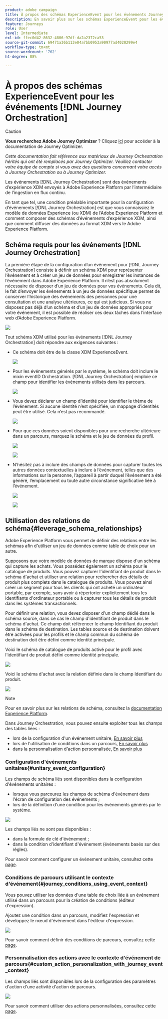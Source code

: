```yaml
---
product: adobe campaign
title: À propos des schémas ExperienceEvent pour les événements Journey Orchestration
description: En savoir plus sur les schémas ExperienceEvent pour les événements Journey Orchestration
feature: Journeys
role: User
level: Intermediate
exl-id: ffec0d42-8632-4806-97df-da2a2372ca53
source-git-commit: 69471a36b113e04a7bb0953a90977ad4020299e4
workflow-type: tm+mt
source-wordcount: '762'
ht-degree: 88%

---
```


# À propos des schémas ExperienceEvent pour les événements [!DNL Journey Orchestration]


>[!CAUTION]
>
>**Vous recherchez Adobe Journey Optimizer** ? Cliquez [ici](https://experienceleague.adobe.com/fr/docs/journey-optimizer/using/ajo-home) pour accéder à la documentation de Journey Optimizer.
>
>
>_Cette documentation fait référence aux matériaux de Journey Orchestration hérités qui ont été remplacés par Journey Optimizer. Veuillez contacter votre équipe de compte si vous avez des questions concernant votre accès à Journey Orchestration ou à Journey Optimizer._



Les événements [!DNL Journey Orchestration] sont des événements d’expérience XDM envoyés à Adobe Experience Platform par l’intermédiaire de l’ingestion en flux continu.

En tant que tel, une condition préalable importante pour la configuration d’événements [!DNL Journey Orchestration] est que vous connaissiez le modèle de données Experience (ou XDM) de l’Adobe Experience Platform et comment composer des schémas d’événements d’expérience XDM, ainsi que comment diffuser des données au format XDM vers le Adobe Experience Platform.

## Schéma requis pour les événements [!DNL Journey Orchestration]

La première étape de la configuration d’un événement pour [!DNL Journey Orchestration] consiste à définir un schéma XDM pour représenter l’événement et à créer un jeu de données pour enregistrer les instances de l’événement dans Adobe Experience Platform. Il n’est pas absolument nécessaire de disposer d’un jeu de données pour vos événements. Cela dit, le fait d’envoyer les événements à un jeu de données spécifique permet de conserver l’historique des événements des personnes pour une consultation et une analyse ultérieures, ce qui est judicieux. Si vous ne disposez pas déjà d’un schéma et d’un jeu de données appropriés pour votre événement, il est possible de réaliser ces deux tâches dans l’interface web d’Adobe Experience Platform.

![](../assets/schema1.png)

Tout schéma XDM utilisé pour les événements [!DNL Journey Orchestration] doit répondre aux exigences suivantes :

* Ce schéma doit être de la classe XDM ExperienceEvent.

  ![](../assets/schema2.png)

* Pour les événements générés par le système, le schéma doit inclure le mixin eventID Orchestration. [!DNL Journey Orchestration] emploie ce champ pour identifier les événements utilisés dans les parcours.

  ![](../assets/schema3.png)

* Vous devez déclarer un champ d’identité pour identifier le thème de l’événement. Si aucune identité n’est spécifiée, un mappage d’identités peut être utilisé. Cela n’est pas recommandé.

  ![](../assets/schema4.png)

* Pour que ces données soient disponibles pour une recherche ultérieure dans un parcours, marquez le schéma et le jeu de données du profil.

  ![](../assets/schema5.png)

  ![](../assets/schema6.png)

* N’hésitez pas à inclure des champs de données pour capturer toutes les autres données contextuelles à inclure à l’événement, telles que des informations sur la personne, l’appareil à partir duquel l’événement a été généré, l’emplacement ou toute autre circonstance significative liée à l’événement.

  ![](../assets/schema7.png)

  ![](../assets/schema8.png)

## Utilisation des relations de schéma{#leverage_schema_relationships}

Adobe Experience Platform vous permet de définir des relations entre les schémas afin d&#39;utiliser un jeu de données comme table de choix pour un autre.

Supposons que votre modèle de données de marque dispose d&#39;un schéma qui capture les achats. Vous possédez également un schéma pour le catalogue de produits. Vous pouvez capturer l&#39;identifiant de produit dans le schéma d&#39;achat et utiliser une relation pour rechercher des détails de produit plus complets dans le catalogue de produits. Vous pouvez ainsi créer un segment pour tous les clients qui ont acheté un ordinateur portable, par exemple, sans avoir à répertorier explicitement tous les identifiants d&#39;ordinateur portable ou à capturer tous les détails de produit dans les systèmes transactionnels.

Pour définir une relation, vous devez disposer d&#39;un champ dédié dans le schéma source, dans ce cas le champ d&#39;identifiant de produit dans le schéma d&#39;achat. Ce champ doit référencer le champ Identifiant du produit dans le schéma de destination. Les tables source et de destination doivent être activées pour les profils et le champ commun du schéma de destination doit être défini comme identité principale.

Voici le schéma de catalogue de produits activé pour le profil avec l&#39;identifiant de produit défini comme identité principale.

![](../assets/schema9.png)

Voici le schéma d&#39;achat avec la relation définie dans le champ Identifiant du produit.

![](../assets/schema10.png)

>[!NOTE]
>
>Pour en savoir plus sur les relations de schéma, consultez la [documentation Experience Platform](https://experienceleague.adobe.com/docs/platform-learn/tutorials/schemas/configure-relationships-between-schemas.html?lang=fr).

Dans Journey Orchestration, vous pouvez ensuite exploiter tous les champs des tables liées :

* lors de la configuration d&#39;un événement unitaire, [En savoir plus](../event/experience-event-schema.md#unitary_event_configuration)
* lors de l&#39;utilisation de conditions dans un parcours, [En savoir plus](../event/experience-event-schema.md#journey_conditions_using_event_context)
* dans la personnalisation d&#39;action personnalisée, [En savoir plus](../event/experience-event-schema.md#custom_action_personalization_with_journey_event_context)

### Configuration d&#39;événements unitaires{#unitary_event_configuration}

Les champs de schéma liés sont disponibles dans la configuration d&#39;événements unitaires :

* lorsque vous parcourez les champs de schéma d&#39;événement dans l&#39;écran de configuration des événements ;
* lors de la définition d&#39;une condition pour les événements générés par le système.

![](../assets/schema11.png)

Les champs liés ne sont pas disponibles :

* dans la formule de clé d&#39;événement ;
* dans la condition d&#39;identifiant d&#39;événement (événements basés sur des règles).

Pour savoir comment configurer un événement unitaire, consultez cette [page](../event/about-creating.md).

### Conditions de parcours utilisant le contexte d&#39;événement{#journey_conditions_using_event_context}

Vous pouvez utiliser les données d&#39;une table de choix liée à un événement utilisé dans un parcours pour la création de conditions (éditeur d&#39;expression).

Ajoutez une condition dans un parcours, modifiez l&#39;expression et développez le nœud d&#39;événement dans l&#39;éditeur d&#39;expression.

![](../assets/schema12.png)

Pour savoir comment définir des conditions de parcours, consultez cette [page](../building-journeys/condition-activity.md).

### Personnalisation des actions avec le contexte d&#39;événement de parcours{#custom_action_personalization_with_journey_event_context}

Les champs liés sont disponibles lors de la configuration des paramètres d&#39;action d&#39;une activité d&#39;action de parcours.

![](../assets/schema13.png)

Pour savoir comment utiliser des actions personnalisées, consultez cette [page](../building-journeys/using-custom-actions.md).

